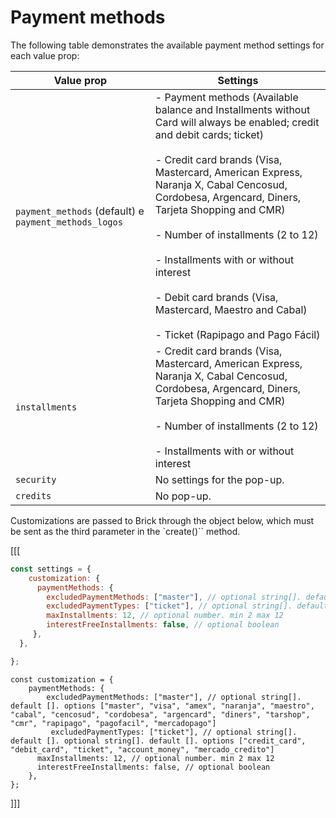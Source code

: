 # Payment methods

The following table demonstrates the available payment method settings for each value prop:

| Value prop | Settings|
|---|---|
|`payment_methods` (default) e `payment_methods_logos`| - Payment methods (Available balance and Installments without Card will always be enabled; credit and debit cards; ticket) <br/><br/> - Credit card brands (Visa, Mastercard, American Express, Naranja X, Cabal Cencosud, Cordobesa, Argencard, Diners, Tarjeta Shopping and CMR) <br/><br/> - Number of installments (2 to 12) <br/><br/> - Installments with or without interest <br/><br/> - Debit card brands (Visa, Mastercard, Maestro and Cabal) <br/><br/> - Ticket (Rapipago and Pago Fácil)|
|`installments`| - Credit card brands (Visa, Mastercard, American Express, Naranja X, Cabal Cencosud, Cordobesa, Argencard, Diners, Tarjeta Shopping and CMR) <br/><br/> - Number of installments (2 to 12) <br/><br/> - Installments with or without interest |
|`security`|No settings for the pop-up.|
|`credits`|No pop-up. |

Customizations are passed to Brick through the object below, which must be sent as the third parameter in the `create()`` method.

[[[
```javascript
const settings = {
    customization: {
      paymentMethods: {
        excludedPaymentMethods: ["master"], // optional string[]. default []. options ["master", "visa", "amex", "naranja", "maestro", "cabal", "cencosud", "cordobesa", "argencard", "diners", "tarshop", "cmr", "rapipago", "pagofacil", "mercadopago"]
        excludedPaymentTypes: ["ticket"], // optional string[]. default []. options ["credit_card", "debit_card", "ticket", "account_money", "mercado_credito"]
        maxInstallments: 12, // optional number. min 2 max 12
        interestFreeInstallments: false, // optional boolean
     },
  },

};
```
```react-jsx
const customization = {
    paymentMethods: {
        excludedPaymentMethods: ["master"], // optional string[]. default []. options ["master", "visa", "amex", "naranja", "maestro", "cabal", "cencosud", "cordobesa", "argencard", "diners", "tarshop", "cmr", "rapipago", "pagofacil", "mercadopago"]
         excludedPaymentTypes: ["ticket"], // optional string[]. default []. optional string[]. default []. options ["credit_card", "debit_card", "ticket", "account_money", "mercado_credito"]
      maxInstallments: 12, // optional number. min 2 max 12
      interestFreeInstallments: false, // optional boolean
    },
};

```
]]]